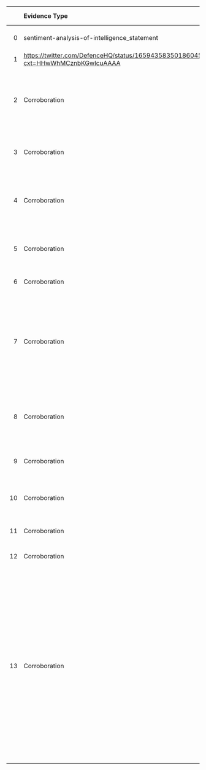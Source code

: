 |    | Evidence Type                                                                     | Important Info                                                                                                                                                                                                                                                         | URL                                                                                                                                                          | Extra Info                                                                                                                                                                                                                                                                                                                                                                                                                                                                                                  |   Priority Score | Headline Sentiment                           |
|---:|:----------------------------------------------------------------------------------|:-----------------------------------------------------------------------------------------------------------------------------------------------------------------------------------------------------------------------------------------------------------------------|:-------------------------------------------------------------------------------------------------------------------------------------------------------------|:------------------------------------------------------------------------------------------------------------------------------------------------------------------------------------------------------------------------------------------------------------------------------------------------------------------------------------------------------------------------------------------------------------------------------------------------------------------------------------------------------------|-----------------:|:---------------------------------------------|
|  0 | sentiment-analysis-of-intelligence_statement                                      | negative sentiment, score: 0.5436834692955017                                                                                                                                                                                                                          | nan                                                                                                                                                          | nan                                                                                                                                                                                                                                                                                                                                                                                                                                                                                                         |              nan | nan                                          |
|  1 | https://twitter.com/DefenceHQ/status/1659435835018604546?cxt=HHwWhMCznbKGwIcuAAAA | UK MoD intelligence update on Ukraine                                                                                                                                                                                                                                  | nan                                                                                                                                                          | nan                                                                                                                                                                                                                                                                                                                                                                                                                                                                                                         |              nan | ('neutral', 0.9475265741348267)              |
|  2 | Corroboration                                                                     | Train derailment in occupied Crimea obstructs rail line to Russia’s Black Sea Fleet base – UK intel                                                                                                                                                                    | https://euromaidanpress.com/2023/05/19/train-derailment-in-occupied-crimea-obstructs-rail-line-to-russias-black-sea-fleet-base-uk-intel/                     | In its latest daily intelligence update, the British Defense Ministry says the May 18 train derailment near occupied Simferopol has blocked the rail line to Russia's Black Sea Fleet base, potentially impacting supplies and raising the Kremlin's concerns about safeguarding crucial infrastructure in Crimea. https://twitter.com/EuromaidanPress/status/1659355690173882370?sdf The ministry tweeted: "On 18 May 2023, a train derailed... Page Type: article Published on: 2023-05-19T07:08:15+00:00 |              200 | negative sentiment, score=0.4953792691230774 |
|  3 | Corroboration                                                                     | Damage to rail line in Crimea may disrupt deliveries of weapons to Russia's Black Sea Fleet – UK intelligence                                                                                                                                                          | https://www.ukrinform.net/rubric-ato/3711295-damage-to-rail-line-in-crimea-may-disrupt-deliveries-of-weapons-to-russias-black-sea-fleet-uk-intelligence.html | British intelligence believes that damage to the only rail line into the port of Sevastopol may disrupt deliveries of weaponry to Russia's Black Sea Fleet. — Ukrinform. Page Type: article Published on:                                                                                                                                                                                                                                                                                                   |              170 | negative sentiment, score=0.7403460144996643 |
|  4 | Corroboration                                                                     | Explosion on Crimean railway will disrupt weapons supply to Russia's Black Sea Fleet – UK Intelligence                                                                                                                                                                 | https://www.yahoo.com/entertainment/explosion-crimean-railway-disrupt-weapons-064718986.html                                                                 | The explosion on a railway in Russian-occupied Crimea which occurred on 18 May may disrupt the supply of weapons, particularly Kalibr missiles, to the Black Sea Fleet. Source: UK Defence Intelligence review on Twitter The MoD recalled that a train was derailed near Simferopol on 18 May 2023, blocking the only railway line into the port of Sevastopol, where the Russian Black Sea Fleet is based. Page Type: article Published on:                                                               |              140 | negative sentiment, score=0.5552546977996826 |
|  5 | Corroboration                                                                     | r/ukraine on Reddit: Russian Warships Pulled From Crimea Over Missile Fears – Ukrainian Intelligence. [article]                                                                                                                                                        | https://www.reddit.com/r/ukraine/comments/138xpl0/russian_warships_pulled_from_crimea_over_missile/                                                          | Posted by u/Geschichtsklitterung - 1,191 votes and 74 comments Page Type: website Published on:                                                                                                                                                                                                                                                                                                                                                                                                             |               90 | neutral sentiment, score=0.5224413871765137  |
|  6 | Corroboration                                                                     | r/ukraine                                                                                                                                                                                                                                                              | https://www.reddit.com/r/ukraine/new/?f=flair_name%3A%22WAR%22                                                                                               | r/ukraine: HERE УКРАЇНА TAKES CENTER STAGE — The purpose of r/Ukraine is to amplify Ukrainian voices. We are at war, so content is tightly moderated … Page Type: website Published on:                                                                                                                                                                                                                                                                                                                     |               80 | neutral sentiment, score=0.9617365002632141  |
|  7 | Corroboration                                                                     | r/ukraine on Reddit: Macron announced the transfer of long-range SCALP missiles (French version of Storm Shadow) to Ukraine. As opposed to the Black Shaheen variant (250km range) the UK has sent, the SCALP variant of the Storm Shadow missile has a range of 560km | https://www.reddit.com/r/ukraine/comments/13ixy2l/macron_announced_the_transfer_of_longrange_scalp/                                                          | Posted by u/Travalgard - 5,205 votes and 609 comments Page Type: website Published on:                                                                                                                                                                                                                                                                                                                                                                                                                      |               70 | neutral sentiment, score=0.8751416206359863  |
|  8 | Corroboration                                                                     | r/ukraine on Reddit: General Atomics, a U.S. weapons maker, is offering to sell the Ukraine government two Reaper MQ-9 drones for a dollar                                                                                                                             | https://www.reddit.com/r/ukraine/comments/10qctym/general_atomics_a_us_weapons_maker_is_offering_to/                                                         | Posted by u/hzj5790 - 4,850 votes and 502 comments Page Type: website Published on:                                                                                                                                                                                                                                                                                                                                                                                                                         |               70 | neutral sentiment, score=0.8934973478317261  |
|  9 | Corroboration                                                                     | r/ukraine on Reddit: Ministry of Defence UK - Daily Ukraine update 19.05.2023                                                                                                                                                                                          | https://www.reddit.com/r/ukraine/comments/13lmk9i/ministry_of_defence_uk_daily_ukraine_update/                                                               | Posted by u/Lomandriendrel - 575 votes and 17 comments Page Type: website Published on:                                                                                                                                                                                                                                                                                                                                                                                                                     |               70 | neutral sentiment, score=0.9388703107833862  |
| 10 | Corroboration                                                                     | r/UkraineWarVideoReport on Reddit: UK MoD: Rail attack temporarily blocks Kalibr deliveries to the Black Sea Fleet                                                                                                                                                     | https://www.reddit.com/r/UkraineWarVideoReport/comments/13lnrg6/uk_mod_rail_attack_temporarily_blocks_kalibr/                                                | Posted by u/Bad_Species - 297 votes and 16 comments Page Type: website Published on:                                                                                                                                                                                                                                                                                                                                                                                                                        |               40 | neutral sentiment, score=0.5389080047607422  |
| 11 | Corroboration                                                                     | r/ukraine                                                                                                                                                                                                                                                              | https://www.reddit.com/r/ukraine/top/?count=25&page=1&after=t3_13lmeac                                                                                       | 1 day ago ... r/ukraine: HERE УКРАЇНА TAKES CENTER STAGE — The purpose of r/Ukraine is to amplify Ukrainian voices. We are at war, so content is tightly ... Page Type: website Published on:                                                                                                                                                                                                                                                                                                               |               30 | neutral sentiment, score=0.9617365002632141  |
| 12 | Corroboration                                                                     | reddit                                                                                                                                                                                                                                                                 | https://www.reddit.com/top/?count=25&t=hour&page=1&after=t3_13lnuvk                                                                                          | 14 hours ago ... r/Aether_Mains6h. Join. Aether showing his son all around Teyvat: Vote. 2 Share. r/HonkaiStarRail icon. r/HonkaiStarRail7h. Page Type: website Published on:                                                                                                                                                                                                                                                                                                                               |               30 | neutral sentiment, score=0.9641299247741699  |
| 13 | Corroboration                                                                     | Sky Over Ukraine - Home | Facebook                                                                                                                                                                                                                                     | https://www.facebook.com/armukrainenow/                                                                                                                      | Sky Over Ukraine, Киев, Украина. 20,213 likes · 19,969 talking about this. Ukraine appeals to NATO with the request to enforce a no-fly zone over the country Page Type:  Published on:                                                                                                                                                                                                                                                                                                                     |               10 | neutral sentiment, score=0.9537071585655212  |